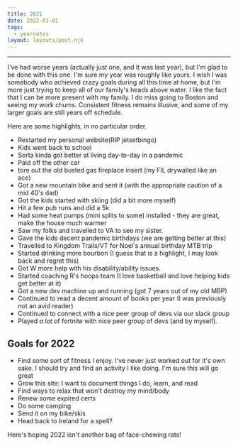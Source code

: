 ```yaml
---
title: 2021
date: 2022-01-01
tags:
  - yearnotes 
layout: layouts/post.njk
---
```


<hr>
I've had worse years (actually just one, and it was last year), but I'm glad to be done with this one.  I'm sure my year was roughly like yours. I wish I was somebody who achieved crazy goals during all this time at home, but I'm more just trying to keep all of our family's heads above water. I like the fact that I can be more present with my family. I do miss going to Boston and seeing my work chums. Consistent fitness remains illusive, and some of my larger goals are still years off schedule.

Here are some highlights, in no particular order.

- Restarted my personal website(RIP jetsetbingo)
- Kids went back to school
- Sorta kinda got better at living day-to-day in a pandemic
- Paid off the other car
- tore out the old busted gas fireplace insert (my FIL drywalled like an ace)
- Got a new mountain bike and sent it (with the appropriate caution of a mid 40's dad)
- Got the kids started with skiing (did a bit more myself)
- Hit a few pub runs and did a 5k
- Had some heat pumps (mini splits to some) installed - they are great, make the house much warmer
- Saw my folks and travelled to VA to see my sister.
- Gave the kids decent pandemic birthdays (we are getting better at this)
- Travelled to Kingdom Trails/VT for Noel's annual birthday MTB trip
- Started drinking more bourbon (I guess that is a highlight, I may look back and regret this)
- Got W more help with his disability/ability issues.
- Started coaching R's hoops team (I love basketball and love helping kids get better at it)
- Got a new dev machine up and running (got 7 years out of my old MBP)
- Continued to read a decent amount of books per year (I was previously not an avid reader)
- Continued to connect with a nice peer group of devs via our slack group
- Played *a lot* of fortnite with nice peer group of devs (and by myself).


## Goals for 2022
- Find some sort of fitness I enjoy. I've never just worked out for it's own sake. I should try and find an activity I like doing. I'm sure this will go great
- Grow this site: I want to document things I do, learn, and read
- Find ways to relax that won't destroy my mind/body
- Renew some expired certs
- Do some camping 
- Send it on my bike/skis
- Head back to Ireland for a spell?

Here's hoping 2022 isn't another bag of face-chewing rats!